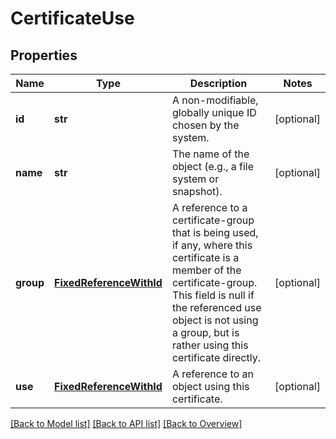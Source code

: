 # CertificateUse

## Properties
Name | Type | Description | Notes
------------ | ------------- | ------------- | -------------
**id** | **str** | A non-modifiable, globally unique ID chosen by the system. | [optional] 
**name** | **str** | The name of the object (e.g., a file system or snapshot). | [optional] 
**group** | [**FixedReferenceWithId**](FixedReferenceWithId.md) | A reference to a certificate-group that is being used, if any, where this certificate is a member of the certificate-group. This field is null if the referenced use object is not using a group, but is rather using this certificate directly. | [optional] 
**use** | [**FixedReferenceWithId**](FixedReferenceWithId.md) | A reference to an object using this certificate. | [optional] 

[[Back to Model list]](index.md#documentation-for-models) [[Back to API list]](index.md#endpoint-properties) [[Back to Overview]](index.md)


